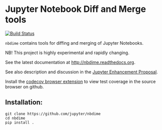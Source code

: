 # Jupyter Notebook Diff and Merge tools

[![Build Status](https://travis-ci.org/jupyter/nbdime.svg?branch=master)](https://travis-ci.org/jupyter/nbdime)

`nbdime` contains tools for diffing and merging of Jupyter Notebooks.

NB! This project is highly experimental and rapidly changing.

See the latest documentation at http://nbdime.readthedocs.org.

See also description and discussion in the [Jupyter Enhancement Proposal](https://github.com/jupyter/enhancement-proposals/pull/8).

Install the [codecov browser extension](https://github.com/codecov/browser-extension#codecov-extension) to view test coverage in the source browser on github.

## Installation:

    git clone https://github.com/jupyter/nbdime
    cd nbdime
    pip install .
    